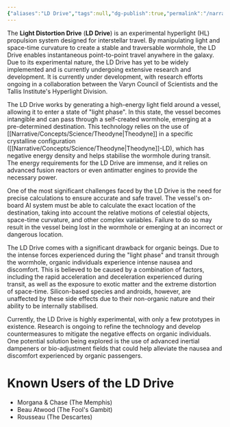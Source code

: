 ```yaml
---
{"aliases":"LD Drive","tags":null,"dg-publish":true,"permalink":"/narrative/concepts/tech/light-distortion-drive/","dgPassFrontmatter":true}
---
```


The **Light Distortion Drive** (**LD Drive**) is an experimental hyperlight (HL) propulsion system designed for interstellar travel. By manipulating light and space-time curvature to create a stable and traversable wormhole, the LD Drive enables instantaneous point-to-point travel anywhere in the galaxy. Due to its experimental nature, the LD Drive has yet to be widely implemented and is currently undergoing extensive research and development. It is currently under development, with research efforts ongoing in a collaboration between the Varyn Council of Scientists and the Tallis Institute's Hyperlight Division.

The LD Drive works by generating a high-energy light field around a vessel, allowing it to enter a state of "light phase". In this state, the vessel becomes intangible and can pass through a self-created wormhole, emerging at a pre-determined destination. This technology relies on the use of [[Narrative/Concepts/Science/Theodyne\|Theodyne]] in a specific crystalline configuration ([[Narrative/Concepts/Science/Theodyne\|Theodyne]]-LD), which has negative energy density and helps stabilise the wormhole during transit. The energy requirements for the LD Drive are immense, and it relies on advanced fusion reactors or even antimatter engines to provide the necessary power.

One of the most significant challenges faced by the LD Drive is the need for precise calculations to ensure accurate and safe travel. The vessel's on-board AI system must be able to calculate the exact location of the destination, taking into account the relative motions of celestial objects, space-time curvature, and other complex variables. Failure to do so may result in the vessel being lost in the wormhole or emerging at an incorrect or dangerous location.

The LD Drive comes with a significant drawback for organic beings. Due to the intense forces experienced during the "light phase" and transit through the wormhole, organic individuals experience intense nausea and discomfort. This is believed to be caused by a combination of factors, including the rapid acceleration and deceleration experienced during transit, as well as the exposure to exotic matter and the extreme distortion of space-time. Silicon-based species and androids, however, are unaffected by these side effects due to their non-organic nature and their ability to be internally stabilised.

Currently, the LD Drive is highly experimental, with only a few prototypes in existence. Research is ongoing to refine the technology and develop countermeasures to mitigate the negative effects on organic individuals. One potential solution being explored is the use of advanced inertial dampeners or bio-adjustment fields that could help alleviate the nausea and discomfort experienced by organic passengers.

# Known Users of the LD Drive

- Morgana & Chase (The Memphis)
- Beau Atwood (The Fool's Gambit)
- Rousseau (The Descartes)